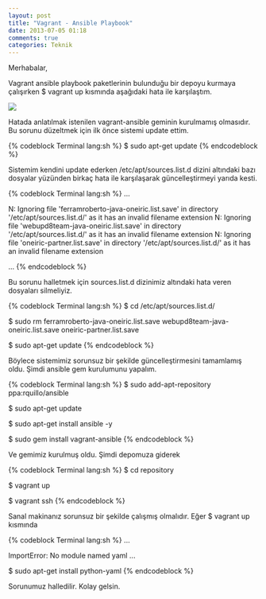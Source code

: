 ```yaml
---
layout: post
title: "Vagrant - Ansible Playbook"
date: 2013-07-05 01:18
comments: true
categories: Teknik
---
```


Merhabalar,

Vagrant ansible playbook paketlerinin bulunduğu bir depoyu kurmaya çalışırken $ vagrant up kısmında aşağıdaki hata ile karşılaştım.

<img src="http://i.imgur.com/i5N41sq.png" />

Hatada anlatılmak istenilen vagrant-ansible geminin kurulmamış olmasıdır. Bu sorunu düzeltmek için ilk önce sistemi update ettim.

{% codeblock Terminal lang:sh %}
$ sudo apt-get update 
{% endcodeblock %}

Sistemim kendini update ederken /etc/apt/sources.list.d dizini altındaki bazı dosyalar yüzünden birkaç hata ile karşılaşarak güncelleştirmeyi yarıda kesti.

{% codeblock Terminal lang:sh %}
...

N: Ignoring file 'ferramroberto-java-oneiric.list.save' in directory '/etc/apt/sources.list.d/' as it has an invalid filename extension
N: Ignoring file 'webupd8team-java-oneiric.list.save' in directory '/etc/apt/sources.list.d/' as it has an invalid filename extension
N: Ignoring file 'oneiric-partner.list.save' in directory '/etc/apt/sources.list.d/' as it has an invalid filename extension

...
{% endcodeblock %}

Bu sorunu halletmek için sources.list.d dizinimiz altındaki hata veren dosyaları silmeliyiz.


{% codeblock Terminal lang:sh %}
$ cd /etc/apt/sources.list.d/

$ sudo rm ferramroberto-java-oneiric.list.save webupd8team-java-oneiric.list.save oneiric-partner.list.save

$ sudo apt-get update
{% endcodeblock %}

Böylece sistemimiz sorunsuz bir şekilde güncelleştirmesini tamamlamış oldu. Şimdi ansible gem kurulumunu yapalım.

{% codeblock Terminal lang:sh %}
$ sudo add-apt-repository ppa:rquillo/ansible

$ sudo apt-get update

$ sudo apt-get install ansible -y

$ sudo gem install vagrant-ansible
{% endcodeblock %}


Ve gemimiz kurulmuş oldu. Şimdi depomuza giderek

{% codeblock Terminal lang:sh %}
$ cd repository

$ vagrant up

$ vagrant ssh
{% endcodeblock %}


Sanal makinanız sorunsuz bir şekilde çalışmış olmalıdır. Eğer $ vagrant up kısmında

{% codeblock Terminal lang:sh %}
...

ImportError: No module named yaml
...

$ sudo apt-get install python-yaml
{% endcodeblock %}

Sorunumuz halledilir. Kolay gelsin.

